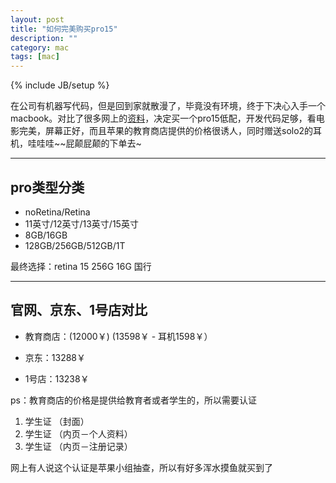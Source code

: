 ```yaml
---
layout: post
title: "如何完美购买pro15"
description: ""
category: mac
tags: [mac]
---
```

{% include JB/setup %}


在公司有机器写代码，但是回到家就散漫了，毕竟没有环境，终于下决心入手一个macbook。对比了很多网上的[资料](http://www.pcpop.com/doc/0/988/988512.shtml)，决定买一个pro15低配，开发代码足够，看电影完美，屏幕正好，而且苹果的教育商店提供的价格很诱人，同时赠送solo2的耳机，哇哇哇~~屁颠屁颠的下单去~

-------------------------------------------------------

## pro类型分类 

 - noRetina/Retina      
 - 11英寸/12英寸/13英寸/15英寸
 - 8GB/16GB
 - 128GB/256GB/512GB/1T

最终选择：retina 15 256G  16G 国行


-------------------------------------------------------

## 官网、京东、1号店对比

- 教育商店：(12000￥) (13598￥ - 耳机1598￥）

- 京东：13288￥

- 1号店：13238￥

ps：教育商店的价格是提供给教育者或者学生的，所以需要认证

 1. 学生证 （封面） 
 2. 学生证 （内页－个人资料） 
 3. 学生证 （内页－注册记录） 

网上有人说这个认证是苹果小组抽查，所以有好多浑水摸鱼就买到了


